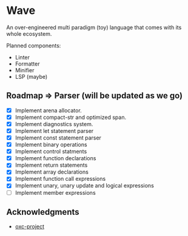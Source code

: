 # Wave
An over-engineered multi paradigm (toy) language that comes with its whole ecosystem.

Planned components:
- Linter
- Formatter
- Minifier
- LSP (maybe)

<!-- ROADMAP -->
## Roadmap => Parser (will be updated as we go)
- [x] Implement arena allocator.
- [x] Implement compact-str and optimized span.
- [x] Implement diagnostics system.
- [x] Implement let statement parser
- [x] Implement const statement parser
- [x] Implement binary operations
- [x] Implement control statments
- [x] Implement function declarations
- [x] Implement return statements
- [x] Implement array declarations
- [x] Implement function call expressions
- [x] Implement unary, unary update and logical expressions
- [ ] Implement member expressions

<!-- ACKNOWLEDGMENTS -->
## Acknowledgments

* [oxc-project](https://oxc-project.github.io/docs/learn/parser_in_rust/intro.html)

